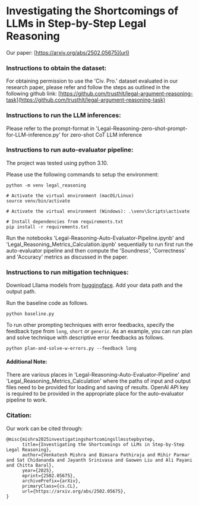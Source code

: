 # Investigating the Shortcomings of LLMs in Step-by-Step Legal Reasoning

Our paper: [https://arxiv.org/abs/2502.05675](url)

### Instructions to obtain the dataset:
For obtaining permission to use the 'Civ. Pro.' dataset evaluated in our research paper, please refer and follow the steps as outlined in the following github link:
[https://github.com/trusthlt/legal-argument-reasoning-task](https://github.com/trusthlt/legal-argument-reasoning-task)

### Instructions to run the LLM inferences:
Please refer to the prompt-format in 'Legal-Reasoning-zero-shot-prompt-for-LLM-inference.py' for zero-shot CoT LLM inference

### Instructions to run auto-evaluator pipeline:
The project was tested using python 3.10.

Please use the following commands to setup the environment:
```
python -m venv legal_reasoning

# Activate the virtual environment (macOS/Linux)
source venv/bin/activate

# Activate the virtual environment (Windows): .\venv\Scripts\activate

# Install dependencies from requirements.txt
pip install -r requirements.txt
```

Run the notebooks 'Legal-Reasoning-Auto-Evaluator-Pipeline.ipynb' and 'Legal_Reasoning_Metrics_Calculation.ipynb' sequentially to run first run the auto-evaluator pipeline and then compute the 'Soundness', 'Correctness' and 'Accuracy' metrics as discussed in the paper.

### Instructions to run mitigation techniques:
Download Lllama models from [huggingface](https://huggingface.co/meta-llama).
Add your data path and the output path.

Run the baseline code as follows.

```python baseline.py```

To run other prompting techniques with error feedbacks, specify the feedback type from ```long```, ```short``` or  ```generic```.
As an example, you can run plan and solve technique with descriptive error feedbacks as follows.

```python plan-and-solve-w-errors.py --feedback long```

#### Additional Note:
There are various places in 'Legal-Reasoning-Auto-Evaluator-Pipeline' and 'Legal_Reasoning_Metrics_Calculation' where the paths of input and output files need to be provided for loading and saving of results. OpenAI API key is required to be provided in the appropriate place for the auto-evaluator pipeline to work.

### Citation:
Our work can be cited through:
```
@misc{mishra2025investigatingshortcomingsllmsstepbystep,
      title={Investigating the Shortcomings of LLMs in Step-by-Step Legal Reasoning}, 
      author={Venkatesh Mishra and Bimsara Pathiraja and Mihir Parmar and Sat Chidananda and Jayanth Srinivasa and Gaowen Liu and Ali Payani and Chitta Baral},
      year={2025},
      eprint={2502.05675},
      archivePrefix={arXiv},
      primaryClass={cs.CL},
      url={https://arxiv.org/abs/2502.05675}, 
}
```
